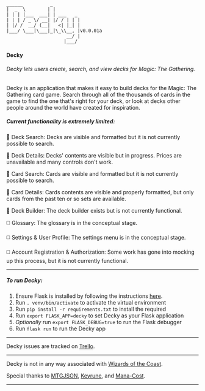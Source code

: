 ```
______          _          
|  _  \        | |         
| | | |___  ___| | ___   _ 
| | | / _ \/ __| |/ / | | |
| |/ /  __/ (__|   <| |_| |
|___/ \___|\___|_|\_\\__, |v0.0.01a
                      __/ |
                     |___/ 
```

#### Decky
###### Decky lets users create, search, and view decks for Magic: The Gathering.

Decky is an application that makes it easy to build decks for the Magic: The Gathering card game. Search through all of the thousands of cards in the game to find the one that's right for your deck, or look at decks other people around the world have created for inspiration.

##### Current functionality is extremely limited:

:white_square_button:  Deck Search: 
Decks are visible and formatted but it is not currently possible to search.

:white_square_button:  Deck Details: 
Decks' contents are visible but in progress. Prices are unavailable and many controls don't work.

:white_square_button:  Card Search: 
Cards are visible and formatted but it is not currently possible to search.

:white_square_button: Card Details: 
Cards contents are visible and properly formatted, but only cards from the past ten or so sets are available.

:white_square_button:  Deck Builder: 
The deck builder exists but is not currently functional.

:white_medium_square:  Glossary:
The glossary is in the conceptual stage.

:white_medium_square:  Settings & User Profile:
The settings menu is in the conceptual stage.

:white_medium_square:  Account Registration & Authorization: 
Some work has gone into mocking up this process, but it is not currently functional.


---

##### To run Decky:

1. Ensure Flask is installed by following the instructions [here](http://flask.pocoo.org/docs/0.12/installation/).
2. Run `. venv/bin/activate` to activate the virtual environment
3. Run `pip install -r requirements.txt` to install the required
4. Run `export FLASK_APP=decky` to set Decky as your Flask application
5. *Optionally* run `export FLASK_DEBUG=true` to run the Flask debugger
6. Run `flask run` to run the Decky app

---

Decky issues are tracked on [Trello](https://trello.com/b/eI9QlmUi/decky).

--- 

Decky is not in any way associated with 
[Wizards of the Coast](http://wizards.com/). 

Special thanks to 
[MTGJSON](http://mtgjson.com/), 
[Keyrune](https://andrewgioia.github.io/Keyrune/), and 
[Mana-Cost](https://github.com/micku/mana-cost).

---

